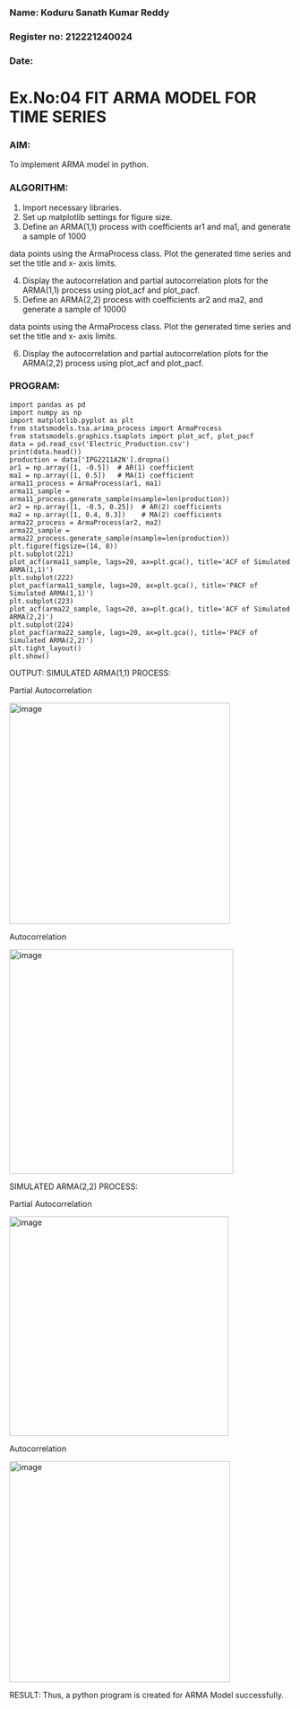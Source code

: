 ### Name: Koduru Sanath Kumar Reddy

### Register no: 212221240024

### Date:
# Ex.No:04   FIT ARMA MODEL FOR TIME SERIES




### AIM:
To implement ARMA model in python.


### ALGORITHM:
1. Import necessary libraries.
2. Set up matplotlib settings for figure size.
3. Define an ARMA(1,1) process with coefficients ar1 and ma1, and generate a sample of 1000

data points using the ArmaProcess class. Plot the generated time series and set the title and x-
axis limits.

4. Display the autocorrelation and partial autocorrelation plots for the ARMA(1,1) process using
plot_acf and plot_pacf.
5. Define an ARMA(2,2) process with coefficients ar2 and ma2, and generate a sample of 10000

data points using the ArmaProcess class. Plot the generated time series and set the title and x-
axis limits.

6. Display the autocorrelation and partial autocorrelation plots for the ARMA(2,2) process using
plot_acf and plot_pacf.



### PROGRAM:
~~~
import pandas as pd
import numpy as np
import matplotlib.pyplot as plt
from statsmodels.tsa.arima_process import ArmaProcess
from statsmodels.graphics.tsaplots import plot_acf, plot_pacf
data = pd.read_csv('Electric_Production.csv')
print(data.head())
production = data['IPG2211A2N'].dropna() 
ar1 = np.array([1, -0.5])  # AR(1) coefficient
ma1 = np.array([1, 0.5])   # MA(1) coefficient
arma11_process = ArmaProcess(ar1, ma1)
arma11_sample = arma11_process.generate_sample(nsample=len(production))
ar2 = np.array([1, -0.5, 0.25])  # AR(2) coefficients
ma2 = np.array([1, 0.4, 0.3])    # MA(2) coefficients
arma22_process = ArmaProcess(ar2, ma2)
arma22_sample = arma22_process.generate_sample(nsample=len(production))
plt.figure(figsize=(14, 8))
plt.subplot(221)
plot_acf(arma11_sample, lags=20, ax=plt.gca(), title='ACF of Simulated ARMA(1,1)')
plt.subplot(222)
plot_pacf(arma11_sample, lags=20, ax=plt.gca(), title='PACF of Simulated ARMA(1,1)')
plt.subplot(223)
plot_acf(arma22_sample, lags=20, ax=plt.gca(), title='ACF of Simulated ARMA(2,2)')
plt.subplot(224)
plot_pacf(arma22_sample, lags=20, ax=plt.gca(), title='PACF of Simulated ARMA(2,2)')
plt.tight_layout()
plt.show()
~~~

OUTPUT:
SIMULATED ARMA(1,1) PROCESS:


Partial Autocorrelation

<img width="394" alt="image" src="https://github.com/user-attachments/assets/b4b5800c-7a0f-4da3-bfcd-d4dc1e2428a8">


Autocorrelation

<img width="400" alt="image" src="https://github.com/user-attachments/assets/6abcf8d8-a564-489b-9680-19a23c147fb5">


SIMULATED ARMA(2,2) PROCESS:

Partial Autocorrelation


<img width="391" alt="image" src="https://github.com/user-attachments/assets/437a4ad0-f498-4c35-b164-a4566eedfe45">


Autocorrelation

<img width="394" alt="image" src="https://github.com/user-attachments/assets/adf99b01-87e3-48d6-828f-e800abc8c204">

RESULT:
Thus, a python program is created for ARMA Model successfully.
